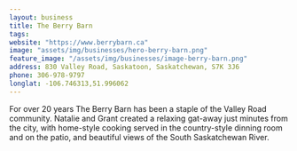 ```yaml
---
layout: business
title: The Berry Barn
tags:
website: "https://www.berrybarn.ca"
image: "assets/img/businesses/hero-berry-barn.png"
feature_image: "/assets/img/businesses/image-berry-barn.png"
address: 830 Valley Road, Saskatoon, Saskatchewan, S7K 3J6
phone: 306-978-9797
longlat: -106.746313,51.996062
---
```

For over 20 years The Berry Barn has been a staple of the Valley Road community. Natalie and Grant created a relaxing gat-away just minutes from the city, with home-style cooking served in the country-style dinning room and on the patio, and beautiful views of the South Saskatchewan River.
